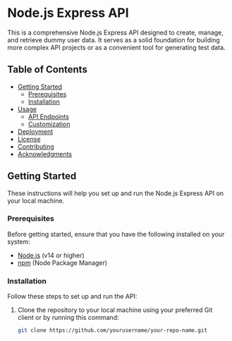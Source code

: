 # Node.js Express API

This is a comprehensive Node.js Express API designed to create, manage, and retrieve dummy user data. It serves as a solid foundation for building more complex API projects or as a convenient tool for generating test data.

## Table of Contents

- [Getting Started](#getting-started)
  - [Prerequisites](#prerequisites)
  - [Installation](#installation)
- [Usage](#usage)
  - [API Endpoints](#api-endpoints)
  - [Customization](#customization)
- [Deployment](#deployment)
- [License](#license)
- [Contributing](#contributing)
- [Acknowledgments](#acknowledgments)

## Getting Started

These instructions will help you set up and run the Node.js Express API on your local machine.

### Prerequisites

Before getting started, ensure that you have the following installed on your system:

- [Node.js](https://nodejs.org/) (v14 or higher)
- [npm](https://www.npmjs.com/) (Node Package Manager)

### Installation

Follow these steps to set up and run the API:

1. Clone the repository to your local machine using your preferred Git client or by running this command:

   ```bash
   git clone https://github.com/yourusername/your-repo-name.git
